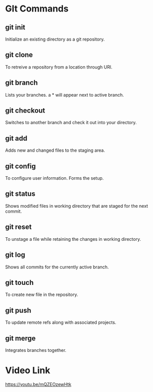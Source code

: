 # GIt Commands

## git init
Initialize an existing directory as a git repository.

## git clone
To retreive a repository from a location through URl.

## git branch 
Lists your branches. a * will appear next to active branch. 

## git checkout
Switches to another branch and check it out into your directory.

## git add
Adds new and changed files to the staging area.

## git config
To configure user information. Forms the setup.

## git status
Shows modified files in working directory that are staged for the next commit.

## git reset
To unstage a file while retaining the changes in working directory.

## git log
Shows all commits for the currently active branch.

## git touch 
To create new file in the repository.

## git push
To update remote refs along with associated projects.

## git merge
Integrates branches together.

# Video Link
https://youtu.be/mQZEOzewHtk
